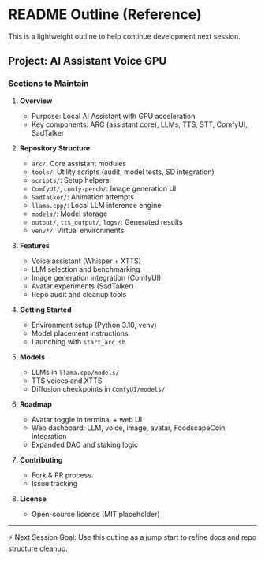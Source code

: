 # README Outline (Reference)

This is a lightweight outline to help continue development next session.

## Project: AI Assistant Voice GPU

### Sections to Maintain
1. **Overview**
   - Purpose: Local AI Assistant with GPU acceleration
   - Key components: ARC (assistant core), LLMs, TTS, STT, ComfyUI, SadTalker

2. **Repository Structure**
   - `arc/`: Core assistant modules
   - `tools/`: Utility scripts (audit, model tests, SD integration)
   - `scripts/`: Setup helpers
   - `ComfyUI/`, `comfy-perch/`: Image generation UI
   - `SadTalker/`: Animation attempts
   - `llama.cpp/`: Local LLM inference engine
   - `models/`: Model storage
   - `output/`, `tts_output/`, `logs/`: Generated results
   - `venv*/`: Virtual environments

3. **Features**
   - Voice assistant (Whisper + XTTS)
   - LLM selection and benchmarking
   - Image generation integration (ComfyUI)
   - Avatar experiments (SadTalker)
   - Repo audit and cleanup tools

4. **Getting Started**
   - Environment setup (Python 3.10, venv)
   - Model placement instructions
   - Launching with `start_arc.sh`

5. **Models**
   - LLMs in `llama.cpp/models/`
   - TTS voices and XTTS
   - Diffusion checkpoints in `ComfyUI/models/`

6. **Roadmap**
   - Avatar toggle in terminal + web UI
   - Web dashboard: LLM, voice, image, avatar, FoodscapeCoin integration
   - Expanded DAO and staking logic

7. **Contributing**
   - Fork & PR process
   - Issue tracking

8. **License**
   - Open-source license (MIT placeholder)

---

⚡ Next Session Goal: Use this outline as a jump start to refine docs and repo structure cleanup.
